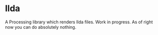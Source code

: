 Ilda
====

A Processing library which renders Ilda files.
Work in progress. As of right now you can do absolutely nothing.
